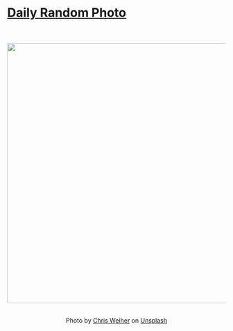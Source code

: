 # [Daily Random Photo](https://www.dailyrandomphoto.com/)

<div align="center">
  <br>
  <br>
  <a href="https://www.dailyrandomphoto.com/p/2025/2025-09-10/"><img src="https://images.unsplash.com/photo-1755038996155-b1e2bb7c1795?crop=entropy&cs=tinysrgb&fit=max&fm=jpg&ixid=M3w3NzUwOHwwfDF8cmFuZG9tfHx8fHx8fHx8MTc1NzQ2NDk3M3w&ixlib=rb-4.1.0&q=80&w=1080" width="600px"></a>
  <br>
  <br>
  <p class="has-text-grey">Photo by <a href="https://unsplash.com/@chrisvomradio?utm_source=Daily%20Random%20Photo&amp;utm_medium=referral" target="_blank" rel="noopener noreferrer">Chris Weiher</a> on <a href="https://unsplash.com/photos/tall-trees-with-green-leaves-against-a-blue-sky-MrF48GjKUmA?utm_source=Daily%20Random%20Photo&amp;utm_medium=referral" target="_blank" rel="noopener noreferrer">Unsplash</a></p>
</div>
